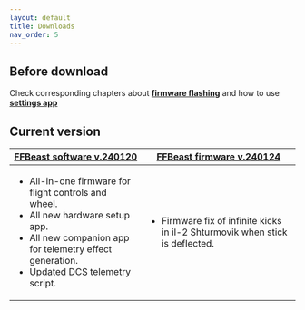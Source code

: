 ```yaml
---
layout: default
title: Downloads
nav_order: 5
---
```


## Before download

 Check corresponding chapters about [**firmware flashing**](software_firmware_flashing.html) 
 and how to use [**settings app**](software_hardware_settings_ui.html)  

## Current version
     
<div class="table-wrapper">
<table> 
<thead> 
  <tr> 
   <th><a href="/assets/firmware/ffbeast-240120.zip"><strong>FFBeast software v.240120</strong></th> 
   <th><a href="/assets/firmware/ffbeast-240124.zip"><strong>FFBeast firmware v.240124</strong></a></th> 
  </tr> 
 </thead> 
 <tbody> 
  <tr> 
   <td>
    <ul> 
     <li>All-in-one firmware for flight controls and wheel.</li> 
     <li>All new hardware setup app.</li> 
     <li>All new companion app for telemetry effect generation.</li> 
     <li>Updated DCS telemetry script.</li> 
    </ul>  
   </td>
   <td>
     <ul> 
      <li>Firmware fix of infinite kicks in il-2 Shturmovik when stick is deflected.</li> 
     </ul>
   </td> 
  </tr> 
 </tbody> 
</table></div>